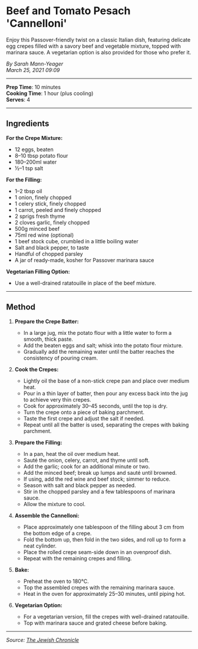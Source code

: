 # Beef and Tomato Pesach 'Cannelloni'

Enjoy this Passover-friendly twist on a classic Italian dish, featuring delicate egg crepes filled with a savory beef and vegetable mixture, topped with marinara sauce. A vegetarian option is also provided for those who prefer it.

*By Sarah Mann-Yeager*  
*March 25, 2021 09:09*

---

**Prep Time**: 10 minutes  
**Cooking Time**: 1 hour (plus cooling)  
**Serves**: 4

---

## Ingredients

**For the Crepe Mixture:**

- 12 eggs, beaten
- 8–10 tbsp potato flour
- 180–200ml water
- ½–1 tsp salt

**For the Filling:**

- 1–2 tbsp oil
- 1 onion, finely chopped
- 1 celery stick, finely chopped
- 1 carrot, peeled and finely chopped
- 2 sprigs fresh thyme
- 2 cloves garlic, finely chopped
- 500g minced beef
- 75ml red wine (optional)
- 1 beef stock cube, crumbled in a little boiling water
- Salt and black pepper, to taste
- Handful of chopped parsley
- A jar of ready-made, kosher for Passover marinara sauce

**Vegetarian Filling Option:**

- Use a well-drained ratatouille in place of the beef mixture.

---

## Method

1. **Prepare the Crepe Batter:**
   - In a large jug, mix the potato flour with a little water to form a smooth, thick paste.
   - Add the beaten eggs and salt; whisk into the potato flour mixture.
   - Gradually add the remaining water until the batter reaches the consistency of pouring cream.

2. **Cook the Crepes:**
   - Lightly oil the base of a non-stick crepe pan and place over medium heat.
   - Pour in a thin layer of batter, then pour any excess back into the jug to achieve very thin crepes.
   - Cook for approximately 30–45 seconds, until the top is dry.
   - Turn the crepe onto a piece of baking parchment.
   - Taste the first crepe and adjust the salt if needed.
   - Repeat until all the batter is used, separating the crepes with baking parchment.

3. **Prepare the Filling:**
   - In a pan, heat the oil over medium heat.
   - Sauté the onion, celery, carrot, and thyme until soft.
   - Add the garlic; cook for an additional minute or two.
   - Add the minced beef; break up lumps and sauté until browned.
   - If using, add the red wine and beef stock; simmer to reduce.
   - Season with salt and black pepper as needed.
   - Stir in the chopped parsley and a few tablespoons of marinara sauce.
   - Allow the mixture to cool.

4. **Assemble the Cannelloni:**
   - Place approximately one tablespoon of the filling about 3 cm from the bottom edge of a crepe.
   - Fold the bottom up, then fold in the two sides, and roll up to form a neat cylinder.
   - Place the rolled crepe seam-side down in an ovenproof dish.
   - Repeat with the remaining crepes and filling.

5. **Bake:**
   - Preheat the oven to 180°C.
   - Top the assembled crepes with the remaining marinara sauce.
   - Heat in the oven for approximately 25–30 minutes, until piping hot.

6. **Vegetarian Option:**
   - For a vegetarian version, fill the crepes with well-drained ratatouille.
   - Top with marinara sauce and grated cheese before baking.

---

*Source: [The Jewish Chronicle](https://www.thejc.com/lets-eat/recipe/beef-and-tomato-pesach-cannelloni-passover-i8qlq4sz)*